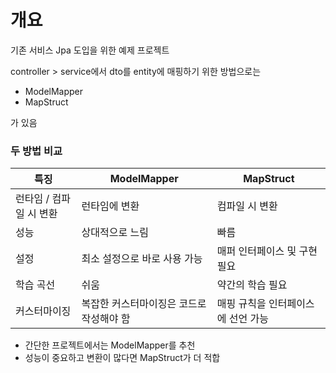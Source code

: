 
# 개요

기존 서비스 Jpa 도입을 위한 예제 프로젝트


controller > service에서 dto를 entity에 매핑하기 위한 방법으로는
- ModelMapper
- MapStruct

가 있음


### 두 방법 비교

|**특징**|**ModelMapper**|**MapStruct**|
|---|---|---|
|런타임 / 컴파일 시 변환|런타임에 변환|컴파일 시 변환|
|성능|상대적으로 느림|빠름|
|설정|최소 설정으로 바로 사용 가능|매퍼 인터페이스 및 구현 필요|
|학습 곡선|쉬움|약간의 학습 필요|
|커스터마이징|복잡한 커스터마이징은 코드로 작성해야 함|매핑 규칙을 인터페이스에 선언 가능|


- 간단한 프로젝트에서는 ModelMapper를 추천
- 성능이 중요하고 변환이 많다면 MapStruct가 더 적합
